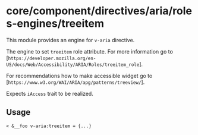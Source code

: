 # core/component/directives/aria/roles-engines/treeitem

This module provides an engine for `v-aria` directive.

The engine to set `treeitem` role attribute.
For more information go to [`https://developer.mozilla.org/en-US/docs/Web/Accessibility/ARIA/Roles/treeitem_role`].

For recommendations how to make accessible widget go to [`https://www.w3.org/WAI/ARIA/apg/patterns/treeview/`].

Expects `iAccess` trait to be realized.

## Usage

```
< &__foo v-aria:treeitem = {...}

```
